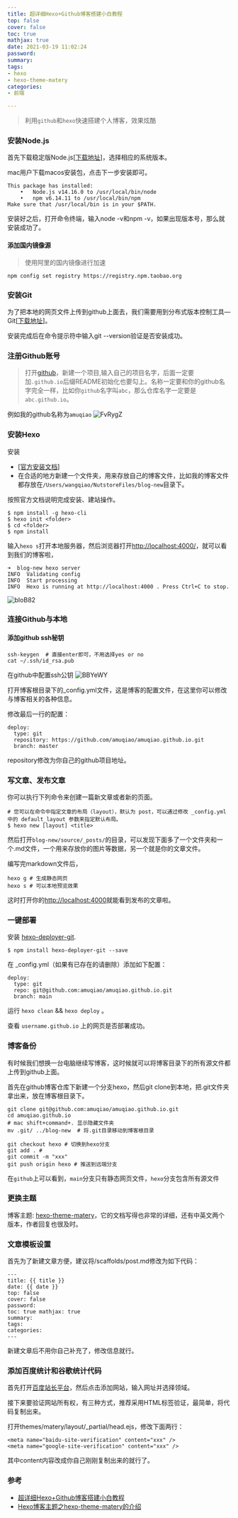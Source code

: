 ```yaml
---
title: 超详细Hexo+Github博客搭建小白教程
top: false
cover: false
toc: true
mathjax: true
date: 2021-03-19 11:02:24
password:
summary:
tags: 
- hexo
- hexo-theme-matery
categories: 
- 前端

---
```


> 利用`github`和`hexo`快速搭建个人博客，效果炫酷

<!-- more -->


### 安装Node.js

首先下载稳定版Node.js[[下载地址](https://nodejs.org/zh-cn/download/)]，选择相应的系统版本。

mac用户下载macos安装包，点击下一步安装即可。
```
This package has installed:
	•	Node.js v14.16.0 to /usr/local/bin/node
	•	npm v6.14.11 to /usr/local/bin/npm
Make sure that /usr/local/bin is in your $PATH.
```

安装好之后，打开命令终端，输入node -v和npm -v，如果出现版本号，那么就安装成功了。

#### 添加国内镜像源
> 使用阿里的国内镜像进行加速
```
npm config set registry https://registry.npm.taobao.org
```


### 安装Git

为了把本地的网页文件上传到github上面去，我们需要用到分布式版本控制工具—Git[[下载地址](https://git-scm.com/downloads)]。

安装完成后在命令提示符中输入git --version验证是否安装成功。

### 注册Github账号

> 打开[github](https://github.com/)，新建一个项目,输入自己的项目名字，后面一定要加`.github.io`后缀README初始化也要勾上。名称一定要和你的github名字完全一样，比如你`github`名字叫`abc`，那么仓库名字一定要是`abc.github.io`。

例如我的github名称为`amuqiao`
![FvRygZ](https://aamuqiao.oss-cn-beijing.aliyuncs.com/uPic/FvRygZ.png)


### 安装Hexo
安装
- [[官方安装文档](https://hexo.io/zh-cn/docs/index.html)]
- 在合适的地方新建一个文件夹，用来存放自己的博客文件，比如我的博客文件都存放在`/Users/wangqiao/NutstoreFiles/blog-new`目录下。

按照官方文档说明完成安装、建站操作。
```
$ npm install -g hexo-cli
$ hexo init <folder>
$ cd <folder>
$ npm install
```

输入`hexo s`打开本地服务器，然后浏览器打开[http://localhost:4000/](http://localhost:4000/)，就可以看到我们的博客啦，
```
➜  blog-new hexo server
INFO  Validating config
INFO  Start processing
INFO  Hexo is running at http://localhost:4000 . Press Ctrl+C to stop.
```
![bIoB82](https://aamuqiao.oss-cn-beijing.aliyuncs.com/uPic/bIoB82.png)


### 连接Github与本地

#### 添加github ssh秘钥
```
ssh-keygen  # 直接enter即可，不用选择yes or no
cat ~/.ssh/id_rsa.pub
```
在github中配置ssh公钥
![BBYeWY](https://aamuqiao.oss-cn-beijing.aliyuncs.com/uPic/BBYeWY.png)


打开博客根目录下的_config.yml文件，这是博客的配置文件，在这里你可以修改与博客相关的各种信息。

修改最后一行的配置：


```
deploy:
  type: git
  repository: https://github.com/amuqiao/amuqiao.github.io.git
  branch: master
```

repository修改为你自己的github项目地址。


### 写文章、发布文章
你可以执行下列命令来创建一篇新文章或者新的页面。
```
# 您可以在命令中指定文章的布局（layout），默认为 post，可以通过修改 _config.yml 中的 default_layout 参数来指定默认布局。
$ hexo new [layout] <title>  
```

然后打开`blog-new/source/_posts/`的目录，可以发现下面多了一个文件夹和一个.md文件，一个用来存放你的图片等数据，另一个就是你的文章文件。

编写完markdown文件后，
```
hexo g # 生成静态网页
hexo s # 可以本地预览效果
```
这时打开你的[http://localhost:4000](http://localhost:4000)就能看到发布的文章啦。

###  一键部署
安装 [hexo-deployer-git](https://github.com/hexojs/hexo-deployer-git).
```
$ npm install hexo-deployer-git --save
```

在 _config.yml（如果有已存在的请删除）添加如下配置：

```
deploy:
  type: git
  repo: git@github.com:amuqiao/amuqiao.github.io.git
  branch: main
```
运行 `hexo clean` && `hexo deploy` 。

查看 `username.github.io` 上的网页是否部署成功。

### 博客备份

有时候我们想换一台电脑继续写博客，这时候就可以将博客目录下的所有源文件都上传到github上面。

首先在github博客仓库下新建一个分支hexo，然后git clone到本地，把.git文件夹拿出来，放在博客根目录下。

```
git clone git@github.com:amuqiao/amuqiao.github.io.git
cd amuqiao.github.io
# mac shift+command+. 显示隐藏文件夹
mv .git/ ../blog-new  # 将.git目录移动到博客根目录

git checkout hexo # 切换到hexo分支
git add . # 
git commit -m "xxx" 
git push origin hexo # 推送到远端分支
```
在`github`上可以看到，`main`分支只有静态网页文件，`hexo`分支包含所有源文件


### 更换主题
博客主题: [hexo-theme-matery](https://github.com/blinkfox/hexo-theme-matery/blob/develop/README_CN.md)，它的文档写得也非常的详细，还有中英文两个版本，作者回复也很及时。


### 文章模板设置
首先为了新建文章方便，建议将/scaffolds/post.md修改为如下代码：

```
--- 
title: {{ title }} 
date: {{ date }} 
top: false 
cover: false 
password: 
toc: true mathjax: true 
summary: 
tags: 
categories: 
---
```
新建文章后不用你自己补充了，修改信息就行。

### 添加百度统计和谷歌统计代码
首先打开[百度站长平台](https://ziyuan.baidu.com/site/index)，然后点击添加网站，输入网址并选择领域。

接下来要验证网站所有权，有三种方式，推荐采用HTML标签验证，最简单，将代码复制出来。

打开themes/matery/layout/_partial/head.ejs，修改下面两行：

```
<meta name="baidu-site-verification" content="xxx" />
<meta name="google-site-verification" content="xxx" />
```
其中content内容改成你自己刚刚复制出来的就行了。


### 参考
- [超详细Hexo+Github博客搭建小白教程](https://godweiyang.com/2018/04/13/hexo-blog/)
- [Hexo博客主题之hexo-theme-matery的介绍](https://blinkfox.github.io/2018/09/28/qian-duan/hexo-bo-ke-zhu-ti-zhi-hexo-theme-matery-de-jie-shao/)